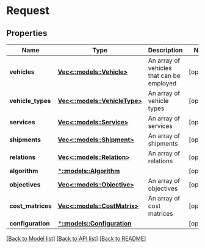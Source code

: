 # Request

## Properties
Name | Type | Description | Notes
------------ | ------------- | ------------- | -------------
**vehicles** | [**Vec<::models::Vehicle>**](Vehicle.md) | An array of vehicles that can be employed | [optional] 
**vehicle_types** | [**Vec<::models::VehicleType>**](VehicleType.md) | An array of vehicle types | [optional] 
**services** | [**Vec<::models::Service>**](Service.md) | An array of services | [optional] 
**shipments** | [**Vec<::models::Shipment>**](Shipment.md) | An array of shipments | [optional] 
**relations** | [**Vec<::models::Relation>**](Relation.md) | An array of relations | [optional] 
**algorithm** | [***::models::Algorithm**](Algorithm.md) |  | [optional] 
**objectives** | [**Vec<::models::Objective>**](Objective.md) | An array of objectives | [optional] 
**cost_matrices** | [**Vec<::models::CostMatrix>**](CostMatrix.md) | An array of cost matrices | [optional] 
**configuration** | [***::models::Configuration**](Configuration.md) |  | [optional] 

[[Back to Model list]](../README.md#documentation-for-models) [[Back to API list]](../README.md#documentation-for-api-endpoints) [[Back to README]](../README.md)


